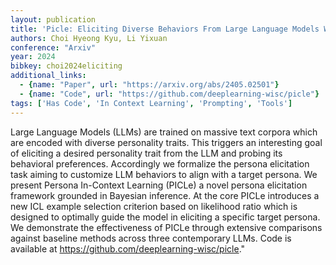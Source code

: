 ```yaml
---
layout: publication
title: 'Picle: Eliciting Diverse Behaviors From Large Language Models With Persona In-context Learning'
authors: Choi Hyeong Kyu, Li Yixuan
conference: "Arxiv"
year: 2024
bibkey: choi2024eliciting
additional_links:
  - {name: "Paper", url: "https://arxiv.org/abs/2405.02501"}
  - {name: "Code", url: "https://github.com/deeplearning-wisc/picle"}
tags: ['Has Code', 'In Context Learning', 'Prompting', 'Tools']
---
```

Large Language Models (LLMs) are trained on massive text corpora which are encoded with diverse personality traits. This triggers an interesting goal of eliciting a desired personality trait from the LLM and probing its behavioral preferences. Accordingly we formalize the persona elicitation task aiming to customize LLM behaviors to align with a target persona. We present Persona In-Context Learning (PICLe) a novel persona elicitation framework grounded in Bayesian inference. At the core PICLe introduces a new ICL example selection criterion based on likelihood ratio which is designed to optimally guide the model in eliciting a specific target persona. We demonstrate the effectiveness of PICLe through extensive comparisons against baseline methods across three contemporary LLMs. Code is available at https://github.com/deeplearning-wisc/picle."
